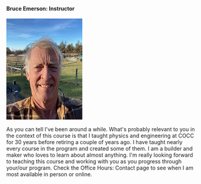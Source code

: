 #### Bruce Emerson: Instructor

<img src="../images/Profile2025sm.jpg" width="200"/>

As you can tell I've been around a while. What's probably relevant to you in the context of this course is that I taught physics and engineering at COCC for 30 years before retiring a couple of years ago. I have taught nearly every course in the program and created some of them. I am a builder and maker who loves to learn about almost anything.  I'm really looking forward to teaching this course and  working with you as you progress through your/our program. Check the Office Hours: Contact page to see when I am most available in person or online.